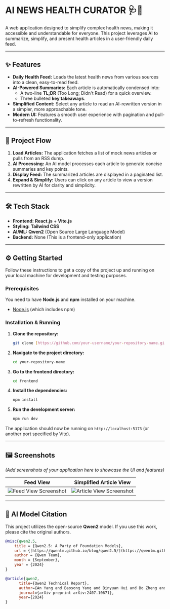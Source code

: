 # AI NEWS HEALTH CURATOR 🩺💊

A web application designed to simplify complex health news, making it accessible and understandable for everyone. This project leverages AI to summarize, simplify, and present health articles in a user-friendly daily feed.

---

## ✨ Features

* **Daily Health Feed:** Loads the latest health news from various sources into a clean, easy-to-read feed.
* **AI-Powered Summaries:** Each article is automatically condensed into:
    * A two-line **TL;DR** (Too Long; Didn't Read) for a quick overview.
    * Three bulleted **key takeaways**.
* **Simplified Content:** Select any article to read an AI-rewritten version in a simpler, more approachable tone.
* **Modern UI:** Features a smooth user experience with pagination and pull-to-refresh functionality.

---

## 🚀 Project Flow

1.  **Load Articles:** The application fetches a list of mock news articles or pulls from an RSS dump.
2.  **AI Processing:** An AI model processes each article to generate concise summaries and key points.
3.  **Display Feed:** The summarized articles are displayed in a paginated list.
4.  **Expand & Simplify:** Users can click on any article to view a version rewritten by AI for clarity and simplicity.

---

## 🛠️ Tech Stack

* **Frontend:** **React.js** + **Vite.js**
* **Styling:** **Tailwind CSS**
* **AI/ML:** **Qwen2** (Open Source Large Language Model)
* **Backend:** None (This is a frontend-only application)

---

## ⚙️ Getting Started

Follow these instructions to get a copy of the project up and running on your local machine for development and testing purposes.

### Prerequisites

You need to have **Node.js** and **npm** installed on your machine.

* [Node.js](https://nodejs.org/en/download/) (which includes npm)

### Installation & Running

1.  **Clone the repository:**
    ```sh
    git clone [https://github.com/your-username/your-repository-name.git](https://github.com/your-username/your-repository-name.git)
    ```

2.  **Navigate to the project directory:**
    ```sh
    cd your-repository-name
    ```

3.  **Go to the frontend directory:**
    ```sh
    cd frontend
    ```

4.  **Install the dependencies:**
    ```sh
    npm install
    ```

5.  **Run the development server:**
    ```sh
    npm run dev
    ```

The application should now be running on `http://localhost:5173` (or another port specified by Vite).

---

## 🖼️ Screenshots

*(Add screenshots of your application here to showcase the UI and features)*

| Feed View                                     | Simplified Article View                       |
| --------------------------------------------- | --------------------------------------------- |
| ![Feed View Screenshot](URL_TO_SCREENSHOT_1) | ![Article View Screenshot](URL_TO_SCREENSHOT_2) |

---
## 🧠 AI Model Citation

This project utilizes the open-source **Qwen2** model. If you use this work, please cite the original authors.

```bibtex
@misc{qwen2.5,
    title = {Qwen2.5: A Party of Foundation Models},
    url = {[https://qwenlm.github.io/blog/qwen2.5/](https://qwenlm.github.io/blog/qwen2.5/)},
    author = {Qwen Team},
    month = {September},
    year = {2024}
}

@article{qwen2,
      title={Qwen2 Technical Report}, 
      author={An Yang and Baosong Yang and Binyuan Hui and Bo Zheng and Bowen Yu and Chang Zhou and Chengpeng Li and Chengyuan Li and Dayiheng Liu and Fei Huang and Guanting Dong and Haoran Wei and Huan Lin and Jialong Tang and Jialin Wang and Jian Yang and Jianhong Tu and Jianwei Zhang and Jianxin Ma and Jin Xu and Jingren Zhou and Jinze Bai and Jinzheng He and Junyang Lin and Kai Dang and Keming Lu and Keqin Chen and Kexin Yang and Mei Li and Mingfeng Xue and Na Ni and Pei Zhang and Peng Wang and Ru Peng and Rui Men and Ruize Gao and Runji Lin and Shijie Wang and Shuai Bai and Sinan Tan and Tianhang Zhu and Tianhao Li and Tianyu Liu and Wenbin Ge and Xiaodong Deng and Xiaohuan Zhou and Xingzhang Ren and Xinyu Zhang and Xipin Wei and Xuancheng Ren and Yang Fan and Yang Yao and Yichang Zhang and Yu Wan and Yunfei Chu and Yuqiong Liu and Zeyu Cui and Zhenru Zhang and Zhihao Fan},
      journal={arXiv preprint arXiv:2407.10671},
      year={2024}
}